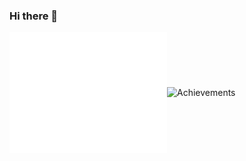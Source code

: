 ### Hi there 👋

<!-- ![Metrics](/github-metrics.svg) -->
<!-- ![Achievements](/metrics.plugin.achievements.compact.svg) -->


<div style="display:flex;justify-content: center;align-items:center;">
<img src="/github-metrics.svg" alt="Metrics" style="width: 50%;"/>
<img src="/metrics.plugin.achievements.compact.svg" alt="Achievements" style="width: 50%;"/>
</div>

<!--
**Nethrenial/Nethrenial** is a ✨ _special_ ✨ repository because its `README.md` (this file) appears on your GitHub profile.

Here are some ideas to get you started:

- 🔭 I’m currently working on ...
- 🌱 I’m currently learning ...
- 👯 I’m looking to collaborate on ...
- 🤔 I’m looking for help with ...
- 💬 Ask me about ...
- 📫 How to reach me: ...
- 😄 Pronouns: ...
- ⚡ Fun fact: ...
-->
